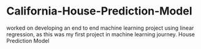 # California-House-Prediction-Model
worked on developing an end to end machine learning project using linear regression, as this was my first project in machine learning journey. House Prediction Model
